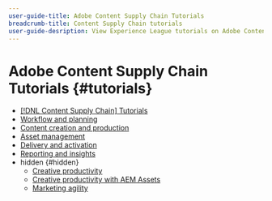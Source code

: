 ```yaml
---
user-guide-title: Adobe Content Supply Chain Tutorials
breadcrumb-title: Content Supply Chain tutorials
user-guide-desription: View Experience League tutorials on Adobe Content Supply Chain, the simplified promise of Adobe's solutions to help organizations accelerate and scale content creation, improve content engagement and ROI, and deliver the content that fuels digital engagements buyers prefer. 
---
```


# Adobe Content Supply Chain Tutorials {#tutorials}

+ [[!DNL Content Supply Chain] Tutorials](overview.md)
+ [Workflow and planning](workflow-and-planning.md)
+ [Content creation and production](content-creation-and-production.md)
+ [Asset management](asset-management.md)
+ [Delivery and activation](delivery-and-activation.md)
+ [Reporting and insights](reporting-and-insights.md)
+ hidden {#hidden}
  + [Creative productivity](creative-productivity.md)
  + [Creative productivity with AEM Assets](creative-productivity-aemassets.md)
  + [Marketing agility](marketing-agility.md)